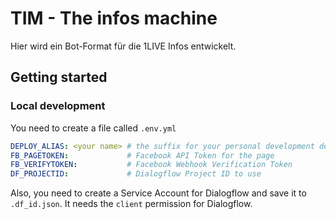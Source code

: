 # TIM - The infos machine

Hier wird ein Bot-Format für die 1LIVE Infos entwickelt.

## Getting started

### Local development

You need to create a file called `.env.yml`

```yml
DEPLOY_ALIAS: <your name> # the suffix for your personal development deployment
FB_PAGETOKEN:             # Facebook API Token for the page
FB_VERIFYTOKEN:           # Facebook Webhook Verification Token
DF_PROJECTID:             # Dialogflow Project ID to use
```

Also, you need to create a Service Account for Dialogflow and save it to `.df_id.json`. It needs the `client` permission for Dialogflow.
